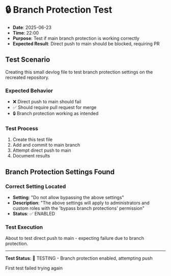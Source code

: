 # 🔒 Branch Protection Test

- **Date**: 2025-06-23
- **Time**: 22:00
- **Purpose**: Test if main branch protection is working correctly
- **Expected Result**: Direct push to main should be blocked, requiring PR

## Test Scenario

Creating this small devlog file to test branch protection settings on the recreated repository.

### Expected Behavior
- ❌ Direct push to main should fail
- ✅ Should require pull request for merge
- 🔒 Branch protection working as intended

### Test Process
1. Create this test file
2. Add and commit to main branch
3. Attempt direct push to main
4. Document results

## Branch Protection Settings Found

### Correct Setting Located
- **Setting**: "Do not allow bypassing the above settings"
- **Description**: "The above settings will apply to administrators and custom roles with the 'bypass branch protections' permission"
- **Status**: ✅ ENABLED

### Test Execution
About to test direct push to main - expecting failure due to branch protection.

---
**Test Status**: 🧪 TESTING - Branch protection enabled, attempting push

First test failed trying again
